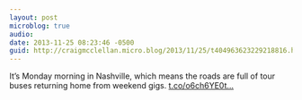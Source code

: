 ```yaml
---
layout: post
microblog: true
audio: 
date: 2013-11-25 08:23:46 -0500
guid: http://craigmcclellan.micro.blog/2013/11/25/t404963623229218816.html
---
```

It’s Monday morning in Nashville, which means the roads are full of tour buses returning home from weekend gigs. [t.co/o6ch6YE0t...](http://t.co/o6ch6YE0te)
